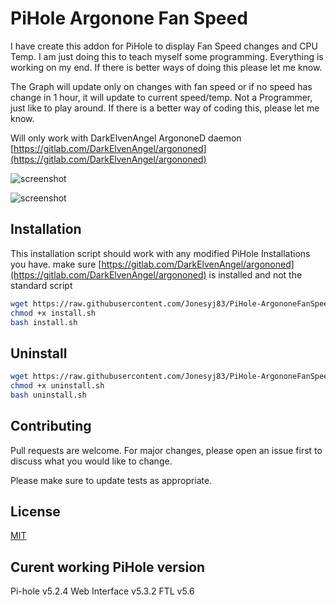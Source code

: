 # PiHole Argonone Fan Speed

I have create this addon for PiHole to display Fan Speed changes and CPU Temp. I am just doing this to teach myself some programming. Everything is working on my end. If there is better ways of doing this please let me know. 

The Graph will update only on changes with fan speed or if no speed has change in 1 hour, it will update to current speed/temp.
Not a Programmer, just like to play around. If there is a better way of coding this, please let me know.

Will only work with DarkElvenAngel ArgononeD daemon [https://gitlab.com/DarkElvenAngel/argononed](https://gitlab.com/DarkElvenAngel/argononed)

![screenshot](https://i.ibb.co/9r3NFR6/Screen-Shot-2021-02-15-at-12-16-14-pm.png)

![screenshot](https://i.ibb.co/fH9bfxc/Screen-Shot-2021-02-15-at-12-17-40-pm.png)

## Installation

This installation script should work with any modified PiHole Installations you have.
make sure [https://gitlab.com/DarkElvenAngel/argononed](https://gitlab.com/DarkElvenAngel/argononed) is installed and not the standard script
```bash
wget https://raw.githubusercontent.com/Jonesyj83/PiHole-ArgononeFanSpeed/install.sh
chmod +x install.sh
bash install.sh
```

## Uninstall

```bash
wget https://raw.githubusercontent.com/Jonesyj83/PiHole-ArgononeFanSpeed/uninstall.sh
chmod +x uninstall.sh
bash uninstall.sh
```

## Contributing
Pull requests are welcome. For major changes, please open an issue first to discuss what you would like to change.

Please make sure to update tests as appropriate.

## License
[MIT](https://raw.githubusercontent.com/Jonesyj83/PiHole-ArgononeFanSpeed/v2.0.1/LICENSE)

## Curent working PiHole version
Pi-hole v5.2.4 Web Interface v5.3.2 FTL v5.6
